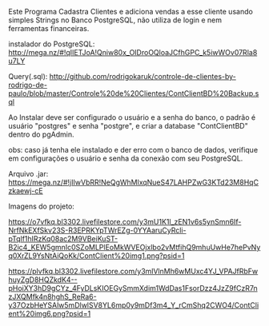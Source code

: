 Este Programa Cadastra Clientes e adiciona vendas a esse cliente usando simples Strings no Banco PostgreSQL, não utiliza de login e nem ferramentas financeiras.

instalador do PostgreSQL: http://mega.nz/#!qIIETJoA!Qniw80x_OIDroOQloaJCfhGPC_k5iwWOv07Rla8u7LY

Query(.sql): http://github.com/rodrigokaruk/controle-de-clientes-by-rodrigo-de-paulo/blob/master/Controle%20de%20Clientes/ContClientBD%20Backup.sql

Ao Instalar deve ser configurado o usuário e a senha do banco, o padrão é usuário "postgres" e senha "postgre", e criar a database "ContClientBD" dentro do pgAdmin.

obs: caso já tenha ele instalado e der erro com o banco de dados, verifique em configurações o usuário e senha da conexão com seu PostgreSQL.

Arquivo .jar: https://mega.nz/#!jIIwVbRR!NeQgWhMlxqNueS47LAHPZwG3KTd23M8HqCzkaewj-cE

Imagens do projeto: 

https://o7vfkq.bl3302.livefilestore.com/y3mU1K1l_zEN1v6s5ynSmn6If-NrfNkEXfSkv23S-R3EPRKYpTWrEZg-0YYAaruCyRcli-pTqlf1hIRzKq08ac2M9VBeiKuST-B2ic4_KEW5gmnIc0SZoMLPlEoMkWVEOjxlbo2vMtfihQ9mhuUwHe7hePvNyq0XrZL9YsNtAiQoKk/ContClient%20img1.png?psid=1

https://plvfkq.bl3302.livefilestore.com/y3mlVlnMh6wMUxc4YJ_VPAJfRbFwhuyZgD8HQZkdK4--pHoiXY3hD9gCYz_4FyDLsKIOEGySmmXdim1WdDas1FsorDzz4JzZ9fCzR7nzJXQMfk4n8hghS_ReRa6-y37OzbHeYSAlw5mDlwlSV8YL6mp0y9mDf3m4_Y_rCmShq2CWO4/ContClient%20img6.png?psid=1
